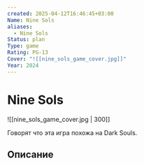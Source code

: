 ```yaml
---
created: 2025-04-12T16:46:45+03:00
Name: Nine Sols
aliases:
  - Nine Sols
Status: plan
Type: game
Rating: PG-13
Cover: "![[nine_sols_game_cover.jpg]]"
Year: 2024
---
```


# Nine Sols


![[nine_sols_game_cover.jpg | 300]]

Говорят что эта игра похожа на Dark Souls.

## Описание


